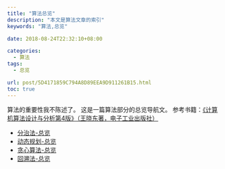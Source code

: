```yaml
---
title: "算法总览"
description: "本文是算法文章的索引"
keywords: "算法,总览"

date: 2018-08-24T22:32:10+08:00

categories:
  - 算法
tags:
  - 总览

url: post/5D4171859C794A8D89EEA9D911261B15.html
toc: true
---
```



算法的重要性我不陈述了。
这是一篇算法部分的总览导航文。
参考书籍：[《计算机算法设计与分析第4版》（王晓东著，电子工业出版社）](https://baike.baidu.com/item/%E8%AE%A1%E7%AE%97%E6%9C%BA%E7%AE%97%E6%B3%95%E8%AE%BE%E8%AE%A1%E4%B8%8E%E5%88%86%E6%9E%90/8430149)

<!--More-->

* [分治法-总览](C6FA9ACD35CC403AAEED794044398360.html)
* [动态规划-总览](60EF03753DF44833B957E929B00F9604.html)
* [贪心算法-总览](9433408EC8484B19AA19F11CA720DCBB.html)
* [回溯法-总览](5949DC8403E941E0A17015175E127BF9.html) 